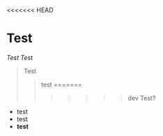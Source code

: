 <<<<<<< HEAD
# Test
*Test Test*
> Test
>> test
=======
>>>>>>> dev
>>> Test? 
* test
* test
* **test**

